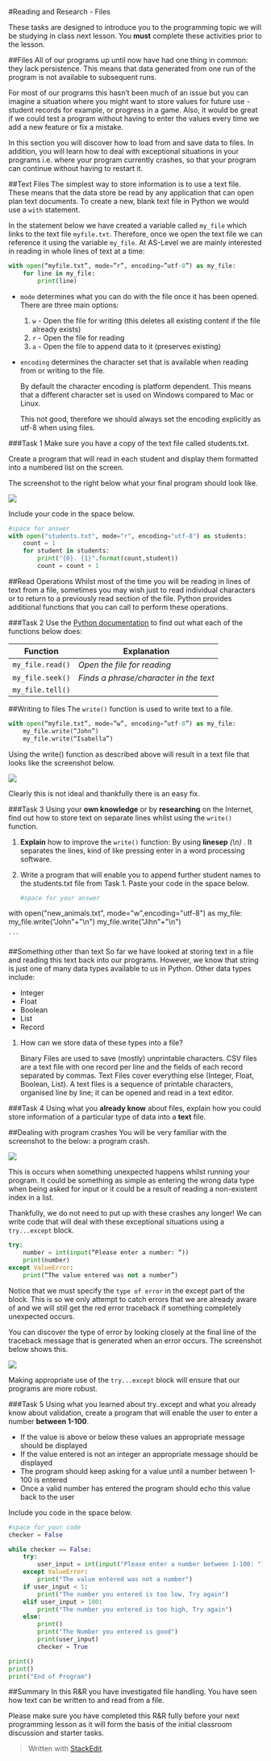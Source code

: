 #Reading and Research - Files

These tasks are designed to introduce you to the programming topic we will be studying in class next lesson. You **must** complete these activities prior to the lesson.

##Files
All of our programs up until now have had one thing in common: they lack persistence. This means that data generated from one run of the program is not available to subsequent runs.

For most of our programs this hasn’t been much of an issue but you can imagine a situation where you might want to store values for future use - student records for example, or progress in a game. Also, it would be great if we could test a program without having to enter the values every time we add a new feature or fix a mistake.

In this section you will discover how to load from and save data to files. In addition, you will learn how to deal with exceptional situations in your programs i.e. where your program currently crashes, so that your program can continue without having to restart it.

##Text Files
The simplest way to store information is to use a text file. These means that the data store be read by any application that can open plan text documents. To create a new, blank text file in Python we would use a `with` statement.

In the statement below we have created a variable called `my_file` which links to the text file `myfile.txt`. Therefore, once we open the text file we can reference it using the variable `my_file`. At AS-Level we are mainly interested in reading in whole lines of text at a time:

```python
with open(“myfile.txt”, mode=”r”, encoding=”utf-8”) as my_file:
    for line in my_file:
        print(line)
```

- `mode` determines what you can do with the file once it has been opened. There are three main options:
    1. `w` - Open the file for writing (this deletes all existing content if the file already exists)
    2. `r` - Open the file for reading
    3. `a` - Open the file to append data to it (preserves existing)

- `encoding` determines the character set that is available when reading from or writing to the file.

    By default the character encoding is platform dependent. This means that a different character set is used on Windows compared to Mac or Linux.

    This not good, therefore we should always set the encoding explicitly as utf-8 when using files.

###Task 1
Make sure you have a copy of the text file called students.txt.

Create a program that will read in each student and display them formatted into a numbered list on the screen.

The screenshot to the right below what your final program should look like.

![](https://www.dropbox.com/s/57nahxq3tiw673w/students.jpg?dl=1)

Include your code in the space below.

```python
#space for answer
with open("students.txt", mode="r", encoding="utf-8") as students:
    count = 1
    for student in students:
        print("{0}. {1}".format(count,student))
        count = count + 1

```

##Read Operations
Whilst most of the time you will be reading in lines of text from a file, sometimes you may wish just to read individual characters or to return to a previously read section of the file. Python provides additional functions that you can call to perform these operations.

###Task 2
Use the [Python documentation](https://docs.python.org/3/) to find out what each of the functions below does:

|Function|Explanation|
|--------|-----------|
|`my_file.read()`|*Open the file for reading*|
|`my_file.seek()`|*Finds a phrase/character in the text*|
|`my_file.tell()`| |

##Writing to files
The `write()` function is used to write text to a file.

```python
with open(“myfile.txt”, mode=”w”, encoding=”utf-8”) as my_file:
    my_file.write(“John”)
    my_file.write(“Isabella”)
```

Using the write() function as described above will result in a text file that looks like the screenshot below.

![](https://www.dropbox.com/s/hi9ypnbmc1cdl06/students2.jpg?dl=1)

Clearly this is not ideal and thankfully there is an easy fix.

###Task 3
Using your **own knowledge** or by **researching** on the Internet, find out how to store text on separate lines whilst using the `write()` function.

1. **Explain** how to improve the `write()` function:
By using **linesep** *(\n)* .
It separates the lines, kind of like pressing enter in a word processing software. 
2. Write a program that will enable you to append further student names to the students.txt file from Task 1. Paste your code in the space below.

    ```python
    #space for your answer
with open("new_animals.txt", mode="w",encoding="utf-8") as my_file:
        my_file.write("John"+"\n")
        my_file.write("Jihn"+"\n")

    ```

##Something other than text
So far we have looked at storing text in a file and reading this text back into our programs. However, we know that string is just one of many data types available to us in Python. Other data types include:

- Integer
- Float
- Boolean
- List
- Record

1. How can we store data of these types into a file?

	Binary Files are used to save (mostly) unprintable characters.
	CSV files are a text file with one record per line and the fields of each record separated by commas.
	Text Files cover everything else (Integer, Float, Boolean, List). A text files is a sequence of printable characters, organised line by line; it can be opened and read in a text editor.

###Task 4
Using what you **already know** about files, explain how you could store information of a particular type of data into a **text** file.

##Dealing with program crashes
You will be very familiar with the screenshot to the below: a program crash.

![](https://www.dropbox.com/s/c0ornp5ojkuv1m8/crash.jpg?dl=1)

This is occurs when something unexpected happens whilst running your program. It could be something as simple as entering the wrong data type when being asked for input or it could be a result of reading a non-existent index in a list.

Thankfully, we do not need to put up with these crashes any longer! We can write code that will deal with these exceptional situations using a `try...except` block.

```python
try:
    number = int(input(“Please enter a number: “))
    print(number)
except ValueError:
    print(“The value entered was not a number”)
```

Notice that we must specify the `type of error` in the except part of the block. This is so we only attempt to catch errors that we are already aware of and we will still get the red error traceback if something completely unexpected occurs.

You can discover the type of error by looking closely at the  final line of the traceback message that is generated when an error occurs. The screenshot below shows this.

![](https://www.dropbox.com/s/kchucjhwburymdp/crash2.jpg?dl=1)

Making appropriate use of the `try...except` block will ensure that our programs are more robust.

###Task 5
Using what you learned about try..except and what you already know about validation, create a program that will enable the user to enter a number **between 1-100**.

- If the value is above or below these values an appropriate message should be displayed
- If the value entered is not an integer an appropriate message should be displayed
- The program should keep asking for a value until a number between 1-100 is entered
- Once a valid number has entered the program should echo this value back to the user

Include you code in the space below.

```python
#space for your code
checker = False

while checker == False:
    try:
        user_input = int(input("Please enter a number between 1-100: "))
    except ValueError:
        print("The value entered was not a number")
    if user_input < 1:
        print("The number you entered is too low, Try again")
    elif user_input > 100:
        print("The number you entered is too high, Try again")
    else:
        print()
        print("The Number you entered is good")
        print(user_input)
        checker = True

print()
print()
print("End of Program")

```

##Summary
In this R&R you have investigated file handling. You have seen how text can be written to and read from a file.

Please make sure you have completed this R&R fully before your next programming lesson as it will form the basis of the initial classroom discussion and starter tasks.








> Written with [StackEdit](https://stackedit.io/).